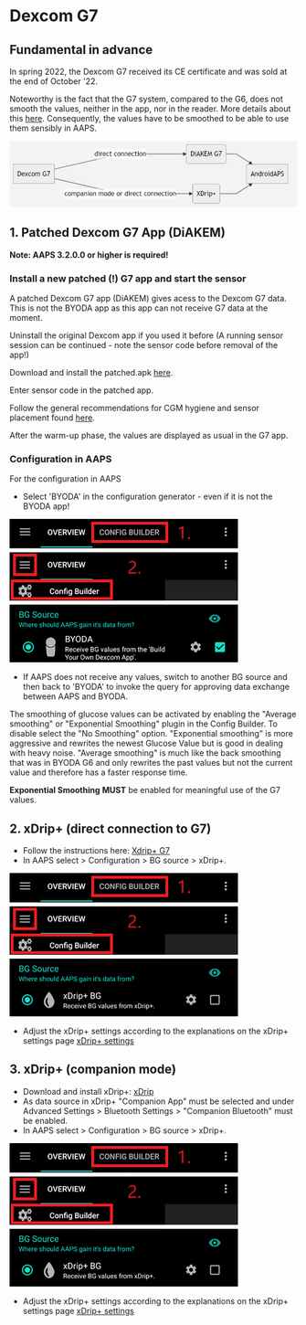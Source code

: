 # Dexcom G7


##   Fundamental in advance

In spring 2022, the Dexcom G7 received its CE certificate and was sold at the end of October '22.

Noteworthy is the fact that the G7 system, compared to the G6, does not smooth the values, neither in the app, nor in the reader. More details about this [here](https://www.dexcom.com/en-us/faqs/why-does-past-cgm-data-look-different-from-past-data-on-receiver-and-follow-app). Consequently, the values have to be smoothed to be able to use them sensibly in AAPS. 

![G7 english](../images/6fe30b84-227a-4bae-a9a5-527cee341dbf.png)

## 1.  Patched Dexcom G7 App (DiAKEM)

**Note: AAPS 3.2.0.0 or higher is required!**

### Install a new patched (!) G7 app and start the sensor

A patched Dexcom G7 app (DiAKEM) gives acess to the Dexcom G7 data. This is not the BYODA app as this app can not receive G7 data at the moment.

Uninstall the original Dexcom app if you used it before (A running sensor session can be continued - note the sensor code before removal of the app!)

Download and install the patched.apk [here](https://github.com/authorgambel/g7/releases).

Enter sensor code in the patched app.

Follow the general recommendations for CGM hygiene and sensor placement found [here](../Hardware/GeneralCGMRecommendation.md).

After the warm-up phase, the values are displayed as usual in the G7 app.

### Configuration in AAPS

For the configuration in AAPS
- Select 'BYODA' in the configuration generator - even if it is not the BYODA app!

![xDrip+ BG Source](../images/ConfBuild_BG_BYODA.png)

- If AAPS does not receive any values, switch to another BG source and then back to 'BYODA' to invoke the query for approving data exchange between AAPS and BYODA.

The smoothing of glucose values can be activated by enabling the "Average smoothing" or "Exponential Smoothing" plugin in the Config Builder. To disable select the "No Smoothing" option.
"Exponential smoothing" is more aggressive and rewrites the newest Glucose Value but is good in dealing with heavy noise. "Average smoothing" is much like the back smoothing that was in BYODA G6 and only rewrites the past values but not the current value and therefore has a faster response time.

**Exponential Smoothing** **MUST** be enabled for meaningful use of the G7 values.

## 2. xDrip+ (direct connection to G7)

- Follow the instructions here: [Xdrip+ G7](https://navid200.github.io/xDrip/docs/Dexcom/G7.html)
- In AAPS select  > Configuration > BG source > xDrip+.

![xDrip+ BG Source](../images/ConfBuild_BG_xDrip.png)

- Adjust the xDrip+ settings according to the explanations on the xDrip+ settings page  [xDrip+ settings](../Configuration/xdrip.md)

## 3. xDrip+ (companion mode) 

-   Download and install xDrip+: [xDrip](https://github.com/NightscoutFoundation/xDrip) 
- As data source in xDrip+ "Companion App" must be selected and under Advanced Settings > Bluetooth Settings > "Companion Bluetooth" must be enabled.
-   In AAPS select  > Configuration > BG source > xDrip+.

![xDrip+ BG Source](../images/ConfBuild_BG_xDrip.png)

-   Adjust the xDrip+ settings according to the explanations on the xDrip+ settings page  [xDrip+ settings](../Configuration/xdrip.md) 
